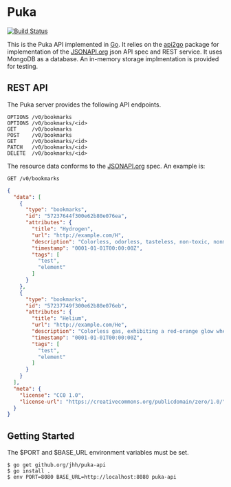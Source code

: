 # Puka

[![Build Status](https://travis-ci.org/jhh/puka-api.svg?branch=master)](https://travis-ci.org/jhh/puka-api)

This is the Puka API implemented in [Go][golang]. It relies on the
[api2go][api2go] package for implementation of the [JSONAPI.org][jsonapi] json
API spec and REST service. It uses MongoDB as a database. An in-memory storage
implmentation is provided for testing.

## REST API
The Puka server provides the following API endpoints.

```
OPTIONS /v0/bookmarks
OPTIONS /v0/bookmarks/<id>
GET     /v0/bookmarks
POST    /v0/bookmarks
GET     /v0/bookmarks/<id>
PATCH   /v0/bookmarks/<id>
DELETE  /v0/bookmarks/<id>
```

The resource data conforms to the [JSONAPI.org][jsonapi] spec. An example is:

```
GET /v0/bookmarks
```

```json
{
  "data": [
    {
      "type": "bookmarks",
      "id": "57237644f300e62b80e076ea",
      "attributes": {
        "title": "Hydrogen",
        "url": "http://example.com/H",
        "description": "Colorless, odorless, tasteless, non-toxic, nonmetallic, highly combustible diatomic gas.",
        "timestamp": "0001-01-01T00:00:00Z",
        "tags": [
          "test",
          "element"
        ]
      }
    },
    {
      "type": "bookmarks",
      "id": "57237749f300e62b80e076eb",
      "attributes": {
        "title": "Helium",
        "url": "http://example.com/He",
        "description": "Colorless gas, exhibiting a red-orange glow when placed in a high-voltage electric field.",
        "timestamp": "0001-01-01T00:00:00Z",
        "tags": [
          "test",
          "element"
        ]
      }
    }
  ],
  "meta": {
    "license": "CC0 1.0",
    "license-url": "https://creativecommons.org/publicdomain/zero/1.0/"
  }
}
```

## Getting Started

The $PORT and $BASE_URL environment variables must be set.

```
$ go get github.org/jhh/puka-api
$ go install .
$ env PORT=8080 BASE_URL=http://localhost:8080 puka-api
```

[golang]: https://golang.org/
[api2go]: https://github.com/manyminds/api2go
[jsonapi]: http://jsonapi.org/
